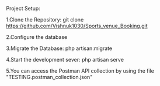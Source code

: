 Project Setup:

1.Clone the Repository:
git clone https://github.com/Vishnuk1030/Sports_venue_Booking.git

2.Configure the database

3.Migrate the Database:
php artisan:migrate

4.Start the development sever:
php artisan serve

5.You can access the Postman API collection by using the file "TESTING.postman_collection.json"
